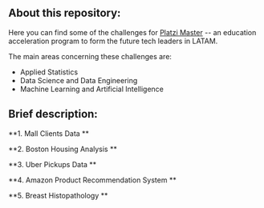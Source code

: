<h2> About this repository: </h2>

Here you can find some of the challenges for [Platzi Master](https://platzi.com/blog/que-es-platzi-master/) -- an education acceleration program to form the future tech leaders in LATAM.

The main areas concerning these challenges are:

- Applied Statistics
- Data Science and Data Engineering
- Machine Learning and Artificial Intelligence

<h2> Brief description: </h2>

**1. Mall Clients Data **

**2. Boston Housing Analysis **

**3. Uber Pickups Data **

**4. Amazon Product Recommendation System **

**5. Breast Histopathology **

